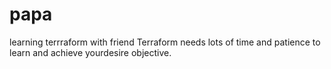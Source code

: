 # papa
learning terrraform with friend 
Terraform needs lots of time and patience to learn and achieve yourdesire objective. 